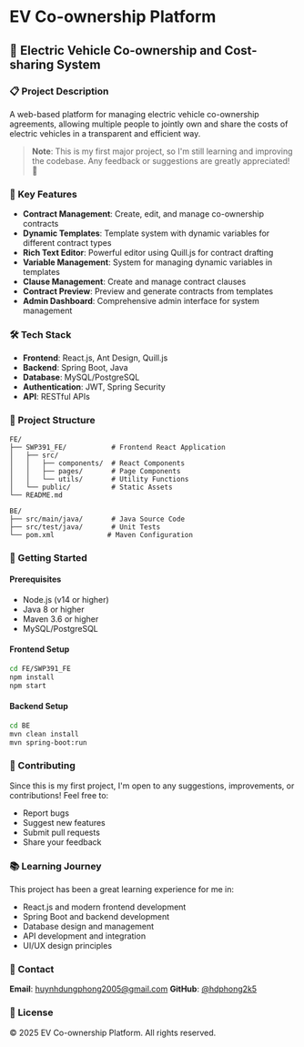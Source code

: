 # EV Co-ownership Platform

## 🚗 Electric Vehicle Co-ownership and Cost-sharing System

### 📋 Project Description
A web-based platform for managing electric vehicle co-ownership agreements, allowing multiple people to jointly own and share the costs of electric vehicles in a transparent and efficient way.

> **Note**: This is my first major project, so I'm still learning and improving the codebase. Any feedback or suggestions are greatly appreciated! 🙏

### 🚀 Key Features

* **Contract Management**: Create, edit, and manage co-ownership contracts
* **Dynamic Templates**: Template system with dynamic variables for different contract types
* **Rich Text Editor**: Powerful editor using Quill.js for contract drafting
* **Variable Management**: System for managing dynamic variables in templates
* **Clause Management**: Create and manage contract clauses
* **Contract Preview**: Preview and generate contracts from templates
* **Admin Dashboard**: Comprehensive admin interface for system management

### 🛠️ Tech Stack

* **Frontend**: React.js, Ant Design, Quill.js
* **Backend**: Spring Boot, Java
* **Database**: MySQL/PostgreSQL
* **Authentication**: JWT, Spring Security
* **API**: RESTful APIs

### 📁 Project Structure

```
FE/
├── SWP391_FE/           # Frontend React Application
│   ├── src/
│   │   ├── components/  # React Components
│   │   ├── pages/       # Page Components
│   │   └── utils/       # Utility Functions
│   └── public/          # Static Assets
└── README.md

BE/
├── src/main/java/       # Java Source Code
├── src/test/java/       # Unit Tests
└── pom.xml             # Maven Configuration
```

### 🚀 Getting Started

#### Prerequisites
- Node.js (v14 or higher)
- Java 8 or higher
- Maven 3.6 or higher
- MySQL/PostgreSQL

#### Frontend Setup
```bash
cd FE/SWP391_FE
npm install
npm start
```

#### Backend Setup
```bash
cd BE
mvn clean install
mvn spring-boot:run
```

### 🤝 Contributing
Since this is my first project, I'm open to any suggestions, improvements, or contributions! Feel free to:
- Report bugs
- Suggest new features
- Submit pull requests
- Share your feedback

### 📚 Learning Journey
This project has been a great learning experience for me in:
- React.js and modern frontend development
- Spring Boot and backend development
- Database design and management
- API development and integration
- UI/UX design principles

### 👥 Contact
**Email**: huynhdungphong2005@gmail.com
**GitHub**: [@hdphong2k5](https://github.com/hdphong2k5)

### 📄 License
© 2025 EV Co-ownership Platform. All rights reserved. 
